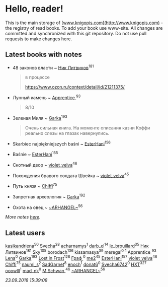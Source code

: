# Hello, reader!
This is the main storage of [www.knigopis.com](http://www.knigopis.com) - the registry of read books.
To add your book use www-site. All changes are committed and synchronized with this git repository.
Do not use pull requests to make changes here.


## Latest books with notes
* 48 законов власти ~ [Ник Литвинов](users/241/241974816-vkontakte)<sup>181</sup>
    > в процессе
    > 
    > https://www.ozon.ru/context/detail/id/21211375/

* Лунный камень ~ [Apprentice ](users/528/52821952-vkontakte)<sup>93</sup>
    > 8/10

* Зеленая Миля ~ [Garka](users/115/115753719718250012620-google)<sup>193</sup>
    > Очень сильная книга. На моменте описания казни Коффи реально слезы на глазах навернулись.

* Skarbiec najpiękniejszych baśni ~ [EsterHani](users/305/30558181-vkontakte)<sup>156</sup>

* Baśnie ~ [EsterHani](users/305/30558181-vkontakte)<sup>155</sup>

* Скотный двор ~ [violet_velva](users/116/116961712580551399099-google)<sup>46</sup>

* Похождения бравого солдата Швейка ~ [violet_velva](users/116/116961712580551399099-google)<sup>45</sup>

* Путь князя ~ [Chiffi](users/105/105831994080785626680-google)<sup>75</sup>

* Запретная археология ~ [Garka](users/115/115753719718250012620-google)<sup>192</sup>

* Охота на овец ~ [~ARHANGEL~](users/642/64251996-vkontakte)<sup>56</sup>


_More notes [here](latest_books_with_notes.md)._


## Latest users
[kasikandriena](users/152/152488954-vkontakte)<sup>50</sup> 
[Svecha](users/118/118041836581529110049-google)<sup>28</sup> 
[acharnamys](users/102/102502018294958404491-google)<sup>1</sup> 
[darb_el](users/184/184135339-vkontakte)<sup>14</sup> 
[le_brouillard](users/133/13330781-vkontakte)<sup>35</sup> 
[Ник Литвинов](users/241/241974816-vkontakte)<sup>181</sup> 
[Sky](users/118/118049897850017649660-google)<sup>105</sup> 
[borodach](users/157/15706320-vkontakte)<sup>136</sup> 
[kissamasya](users/684/68439978-vkontakte)<sup>39</sup> 
[meregal](users/227/227369437-yandex)<sup>0</sup> 
[](users/140/140020294-vkontakte)<sup>1</sup> 
[Apprentice ](users/528/52821952-vkontakte)<sup>93</sup> 
[Lena](users/433/433159683731186-facebook)<sup>0</sup> 
[Garka](users/115/115753719718250012620-google)<sup>193</sup> 
[Lost in Frost](users/103/103293621948650602575-google)<sup>128</sup> 
[Граф ](users/198/1985354221526581-facebook)<sup>0</sup> 
[me2](users/381/381417697-yandex)<sup>45</sup> 
[EsterHani](users/305/30558181-vkontakte)<sup>157</sup> 
[violet_velva](users/116/116961712580551399099-google)<sup>46</sup> 
[Chiffi](users/105/105831994080785626680-google)<sup>75</sup> 
[naumi_s](users/136/136955863-vkontakte)<sup>2</sup> 
[SadGarnet](users/169/169135125-vkontakte)<sup>8</sup> 
[enoch](users/135/13593377682489824605-mailru)<sup>1</sup> 
[donat6](users/190/190036346-vkontakte)<sup>0</sup> 
[Svecha6742](users/564/564177817-yandex)<sup>0</sup> 
[HXT](users/100/100002563462782-facebook)<sup>327</sup> 
[ooowlll](users/134/134553023-vkontakte)<sup>1</sup> 
[mad_nk](users/411/4117164-vkontakte)<sup>0</sup> 
[M.Schwan ](users/101/101892939810731181399-google)<sup>46</sup> 
[~ARHANGEL~](users/642/64251996-vkontakte)<sup>56</sup> 


_23.09.2018 15:39:08_
